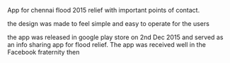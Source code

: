 App for chennai flood 2015 relief with important points of contact. 

the design was made to feel simple and easy to operate for the users

the app was released in google play store on 2nd Dec 2015 and served as an info sharing app for flood relief. The app was received well in the Facebook fraternity then
